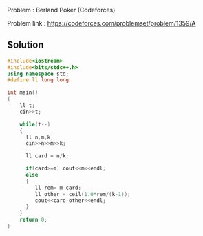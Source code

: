 
Problem : Berland Poker (Codeforces)

Problem link : https://codeforces.com/problemset/problem/1359/A

## Solution

```C++
#include<iostream>
#include<bits/stdc++.h>
using namespace std;
#define ll long long

int main()
{
    ll t;
    cin>>t;

    while(t--)
    {
      ll n,m,k;
      cin>>n>>m>>k;

      ll card = n/k;

      if(card>=m) cout<<m<<endl;
      else
      {
         ll rem= m-card;
         ll other = ceil(1.0*rem/(k-1));
         cout<<card-other<<endl;
      }
    }
    return 0;
}

```
